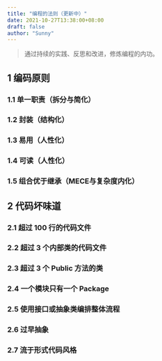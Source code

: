 ```yaml
---
title: "编程的法则（更新中）"
date: 2021-10-27T13:38:00+08:00
draft: false
author: "Sunny"
---
```


> 通过持续的实践、反思和改进，修炼编程的内功。



## 1 编码原则

### 1.1 单一职责（拆分与简化）

### 1.2 封装（结构化）

### 1.3 易用（人性化）

### 1.4 可读（人性化）

### 1.5 组合优于继承（MECE与复杂度内化）



## 2 代码坏味道

### 2.1 超过 100 行的代码文件

### 2.2 超过 3 个内部类的代码文件

### 2.3 超过 3 个 Public 方法的类

### 2.4 一个模块只有一个 Package

### 2.5 使用接口或抽象类编排整体流程

### 2.6 过早抽象

### 2.7 流于形式代码风格

